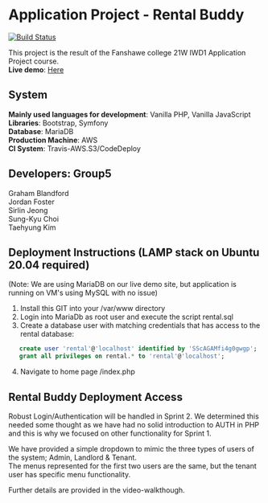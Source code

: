 # Application Project - Rental Buddy
 
[![Build Status](https://travis-ci.com/TaehyungAlexKim/Application-Project-Rental-Buddy.svg?token=aTxJ7y6DwwppjrZauChh&branch=main)](https://travis-ci.com/TaehyungAlexKim/Application-Project-Rental-Buddy)

This project is the result of the Fanshawe college 21W IWD1 Application Project course.  
**Live demo**: [Here](https://rental.fanshawe21w.tk/)

## System

**Mainly used languages for development**: Vanilla PHP, Vanilla JavaScript  
**Libraries**: Bootstrap, Symfony  
**Database**: MariaDB  
**Production Machine**: AWS  
**CI System**: Travis-AWS.S3/CodeDeploy  

## Developers: Group5

Graham Blandford  
Jordan Foster  
Sirlin Jeong  
Sung-Kyu Choi  
Taehyung Kim

## Deployment Instructions (LAMP stack on Ubuntu 20.04 required)

(Note: We are using MariaDB on our live demo site, but application is running on VM's using MySQL with no issue)

1. Install this GIT into your /var/www directory
2. Login into MariaDb as root user and execute the script rental.sql
3. Create a database user with matching credentials that has access to the rental database:
```sql
   create user 'rental'@'localhost' identified by 'SScAGAMfi4g0gwgp';  
   grant all privileges on rental.* to 'rental'@'localhost';
```
4. Navigate to home page /index.php

## Rental Buddy Deployment Access

Robust Login/Authentication will be handled in Sprint 2. We determined this needed some thought as we have had no solid introduction to AUTH in PHP and this is why we focused on other functionality for Sprint 1.  
  
We have provided a simple dropdown to mimic the three types of users of the system; Admin, Landlord & Tenant.  
The menus represented for the first two users are the same, but the tenant user has specific menu functionality.  
  
Further details are provided in the video-walkthough.  
